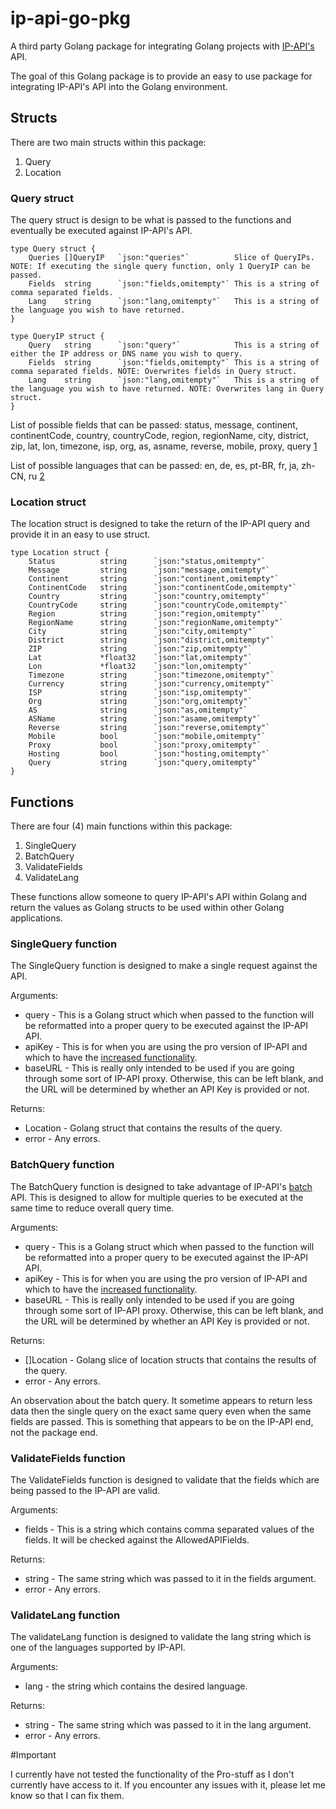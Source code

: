 # ip-api-go-pkg

A third party Golang package for integrating Golang projects with [IP-API's](http://ip-api.com/) API.

The goal of this Golang package is to provide an easy to use package for integrating IP-API's API into the Golang environment.

## Structs

There are two main structs within this package:

1. Query
2. Location

### Query struct

The query struct is design to be what is passed to the functions and eventually be executed against IP-API's API.

```
type Query struct {
	Queries	[]QueryIP   `json:"queries"`          Slice of QueryIPs. NOTE: If executing the single query function, only 1 QueryIP can be passed.
	Fields 	string      `json:"fields,omitempty"` This is a string of comma separated fields.
	Lang	string      `json:"lang,omitempty"`   This is a string of the language you wish to have returned.
}

type QueryIP struct {
	Query 	string      `json:"query"`            This is a string of either the IP address or DNS name you wish to query.
	Fields	string      `json:"fields,omitempty"` This is a string of comma separated fields. NOTE: Overwrites fields in Query struct.
	Lang    string      `json:"lang,omitempty"`   This is a string of the language you wish to have returned. NOTE: Overwrites lang in Query struct.
}
```

List of possible fields that can be passed: status, message, continent, continentCode, country, countryCode, region, regionName, city, district, zip, lat, lon, timezone, isp, org, as, asname, reverse, mobile, proxy, query [1](http://ip-api.com/docs/api:json)

List of possible languages that can be passed: en, de, es, pt-BR, fr, ja, zh-CN, ru [2](http://ip-api.com/docs/api:json)

### Location struct

The location struct is designed to take the return of the IP-API query and provide it in an easy to use struct.

```
type Location struct {
    Status          string      `json:"status,omitempty"`
    Message         string      `json:"message,omitempty"`
    Continent       string      `json:"continent,omitempty"`
    ContinentCode   string      `json:"continentCode,omitempty"`
    Country         string      `json:"country,omitempty"`
    CountryCode     string      `json:"countryCode,omitempty"`
    Region          string      `json:"region,omitempty"`
    RegionName      string      `json:"regionName,omitempty"`
    City            string      `json:"city,omitempty"`
    District        string      `json:"district,omitempty"`
    ZIP             string      `json:"zip,omitempty"`
    Lat             *float32    `json:"lat,omitempty"`
    Lon             *float32    `json:"lon,omitempty"`
    Timezone        string      `json:"timezone,omitempty"`
    Currency        string      `json:"currency,omitempty"`
    ISP             string      `json:"isp,omitempty"`
    Org             string      `json:"org,omitempty"`
    AS              string      `json:"as,omitempty"`
    ASName          string      `json:"asame,omitempty"`
    Reverse         string      `json:"reverse,omitempty"`
    Mobile          bool        `json:"mobile,omitempty"`
    Proxy           bool        `json:"proxy,omitempty"`
    Hosting         bool        `json:"hosting,omitempty"`
    Query           string      `json:"query,omitempty"`
}
```

## Functions

There are four (4) main functions within this package:

1. SingleQuery
2. BatchQuery
3. ValidateFields
4. ValidateLang

These functions allow someone to query IP-API's API within Golang and return the values as Golang structs to be used within other Golang applications.

### SingleQuery function

The SingleQuery function is designed to make a single request against the API.

Arguments:
- query - This is a Golang struct which when passed to the function will be reformatted into a proper query to be executed against the IP-API API.
- apiKey - This is for when you are using the pro version of IP-API and which to have the [increased functionality](https://members.ip-api.com/).
- baseURL - This is really only intended to be used if you are going through some sort of IP-API proxy. Otherwise, this can be left blank, and the URL will be determined by whether an API Key is provided or not.

Returns:
- Location - Golang struct that contains the results of the query.
- error - Any errors.

### BatchQuery function

The BatchQuery function is designed to take advantage of IP-API's [batch](http://ip-api.com/docs/api:batch) API. This is designed to allow for multiple queries to be executed at the same time to reduce overall query time.

Arguments:
- query - This is a Golang struct which when passed to the function will be reformatted into a proper query to be executed against the IP-API API.
- apiKey - This is for when you are using the pro version of IP-API and which to have the [increased functionality](https://members.ip-api.com/).
- baseURL - This is really only intended to be used if you are going through some sort of IP-API proxy. Otherwise, this can be left blank, and the URL will be determined by whether an API Key is provided or not.

Returns:
- []Location - Golang slice of location structs that contains the results of the query.
- error - Any errors.

An observation about the batch query. It sometime appears to return less data then the single query on the exact same query even when the same fields are passed. This is something that appears to be on the IP-API end, not the package end.

### ValidateFields function

The ValidateFields function is designed to validate that the fields which are being passed to the IP-API are valid.

Arguments:
- fields - This is a string which contains comma separated values of the fields. It will be checked against the AllowedAPIFields.

Returns:
- string - The same string which was passed to it in the fields argument.
- error - Any errors.

### ValidateLang function

The validateLang function is designed to validate the lang string which is one of the languages supported by IP-API.

Arguments:
- lang - the string which contains the desired language.

Returns:
- string - The same string which was passed to it in the lang argument.
- error - Any errors.

#Important

I currently have not tested the functionality of the Pro-stuff as I don't currently have access to it. If you encounter any issues with it, please let me know so that I can fix them.